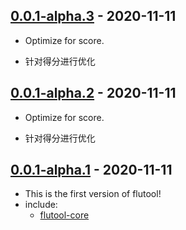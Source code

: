 ## [0.0.1-alpha.3](https://pub.dev/packages/flutool/versions/0.0.1-alpha.3) - 2020-11-11

* Optimize for score.

* 针对得分进行优化

## [0.0.1-alpha.2](https://pub.dev/packages/flutool/versions/0.0.1-alpha.2) - 2020-11-11

* Optimize for score.

* 针对得分进行优化

## [0.0.1-alpha.1](https://pub.dev/packages/flutool/versions/0.0.1-alpha.1) - 2020-11-11

* This is the first version of flutool!
* include:
  * [flutool-core](https://pub.dev/packages/flutool_core)